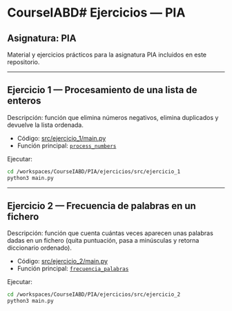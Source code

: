 # CourseIABD# Ejercicios — PIA

## Asignatura: PIA
Material y ejercicios prácticos para la asignatura PIA incluidos en este repositorio.

---

## Ejercicio 1 — Procesamiento de una lista de enteros
Descripción: función que elimina números negativos, elimina duplicados y devuelve la lista ordenada.
- Código: [src/ejercicio_1/main.py](PIA/ejercicios/src/src/ejercicio_1/main.py)  
- Función principal: [`process_numbers`](PIA/ejercicios/src/ejercicio_1/main.py)

Ejecutar:
```bash
cd /workspaces/CourseIABD/PIA/ejercicios/src/ejercicio_1
python3 main.py
```

---

## Ejercicio 2 — Frecuencia de palabras en un fichero
Descripción: función que cuenta cuántas veces aparecen unas palabras dadas en un fichero (quita puntuación, pasa a minúsculas y retorna diccionario ordenado).
- Código: [src/ejercicio_2/main.py](PIA/ejercicios/src/ejercicio_2/main.py)  
- Función principal: [`frecuencia_palabras`](PIA/ejercicios/src/ejercicio_2/main.py)

Ejecutar:
```bash
cd /workspaces/CourseIABD/PIA/ejercicios/src/ejercicio_2
python3 main.py
```